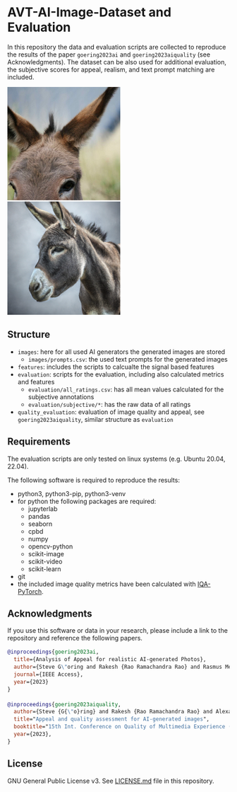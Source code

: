 # AVT-AI-Image-Dataset and Evaluation

In this repository the data and evaluation scripts are collected to reproduce the results of the paper `goering2023ai` and `goering2023aiquality` (see Acknowledgments).
The dataset can be also used for additional evaluation, the subjective scores for appeal, realism, and text prompt matching are included.


![](own_p23.png)
![](dalle_p23.png)

## Structure

* `images`: here for all used AI generators the generated images are stored
  * `images/prompts.csv`: the used text prompts for the generated images
* `features`: includes the scripts to calcualte the signal based features 
* `evaluation`: scripts for the evaluation, including also calculated metrics and features
    * `evaluation/all_ratings.csv`: has all mean values calculated for the subjective annotations
    * `evaluation/subjective/*`: has the raw data of all ratings
* `quality_evaluation`: evaluation of image quality and appeal, see `goering2023aiquality`, similar structure as `evaluation`

## Requirements
The evaluation scripts are only tested on linux systems (e.g. Ubuntu 20.04, 22.04).

The following software is required to reproduce the results:

* python3, python3-pip, python3-venv
* for python the following packages are required: 
    * jupyterlab
    * pandas
    * seaborn
    * cpbd
    * numpy
    * opencv-python
    * scikit-image
    * scikit-video
    * scikit-learn
* git
* the included image quality metrics have been calculated with [IQA-PyTorch](https://github.com/chaofengc/IQA-PyTorch).

## Acknowledgments

If you use this software or data in your research, please include a link to the repository and reference the following papers.

```bibtex
@inproceedings{goering2023ai,
  title={Analysis of Appeal for realistic AI-generated Photos},
  author={Steve G\"oring and Rakesh {Rao Ramachandra Rao} and Rasmus Merten and Alexander Raake},
  journal={IEEE Access},
  year={2023}
}

@inproceedings{goering2023aiquality,
  author={Steve {G{\"o}ring} and Rakesh {Rao Ramachandra Rao} and Alexander Raake},
  title="Appeal and quality assessment for AI-generated images",
  booktitle="15th Int. Conference on Quality of Multimedia Experience (QoMEX)",
  year={2023},
}
```

## License
GNU General Public License v3. See [LICENSE.md](./LICENSE.md) file in this repository.
